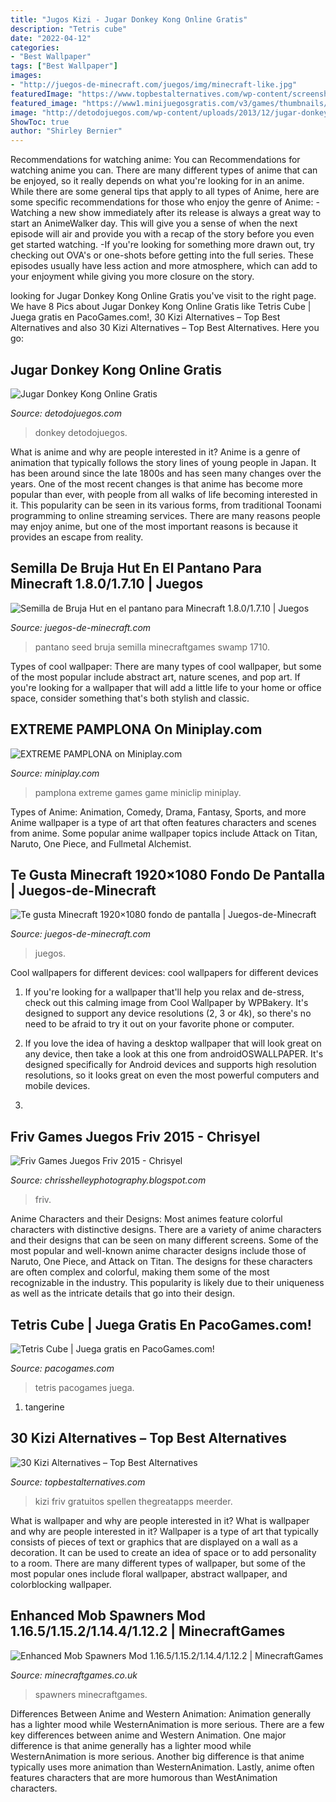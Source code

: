 ```yaml
---
title: "Jugos Kizi - Jugar Donkey Kong Online Gratis"
description: "Tetris cube"
date: "2022-04-12"
categories:
- "Best Wallpaper"
tags: ["Best Wallpaper"]
images:
- "http://juegos-de-minecraft.com/juegos/img/minecraft-like.jpg"
featuredImage: "https://www.topbestalternatives.com/wp-content/screenshots/kizi-66832-1.jpg"
featured_image: "https://www1.minijuegosgratis.com/v3/games/thumbnails/8449_1.jpg"
image: "http://detodojuegos.com/wp-content/uploads/2013/12/jugar-donkey-kong-online.jpg"
ShowToc: true
author: "Shirley Bernier"
---
```



Recommendations for watching anime: You can
Recommendations for watching anime you can. There are many different types of anime that can be enjoyed, so it really depends on what you're looking for in an anime. While there are some general tips that apply to all types of Anime, here are some specific recommendations for those who enjoy the genre of Anime: 
-Watching a new show immediately after its release is always a great way to start an AnimeWalker day. This will give you a sense of when the next episode will air and provide you with a recap of the story before you even get started watching. 
-If you're looking for something more drawn out, try checking out OVA's or one-shots before getting into the full series. These episodes usually have less action and more atmosphere, which can add to your enjoyment while giving you more closure on the story.

	

		
looking for Jugar Donkey Kong Online Gratis you've visit to the right page. We have 8 Pics about Jugar Donkey Kong Online Gratis like Tetris Cube | Juega gratis en PacoGames.com!, 30 Kizi Alternatives – Top Best Alternatives and also 30 Kizi Alternatives – Top Best Alternatives. Here you go:
		
    
## Jugar Donkey Kong Online Gratis

<img loading=lazy src="http://detodojuegos.com/wp-content/uploads/2013/12/jugar-donkey-kong-online.jpg" onerror="this.onerror=null;this.src='https://tse3.mm.bing.net/th?id=OIP.AxRtbU2HxgjgPogun8amXgHaF2&amp;pid=15.1';" alt="Jugar Donkey Kong Online Gratis">

_Source: detodojuegos.com_

>donkey detodojuegos. 

	

What is anime and why are people interested in it?
Anime is a genre of animation that typically follows the story lines of young people in Japan. It has been around since the late 1800s and has seen many changes over the years. One of the most recent changes is that anime has become more popular than ever, with people from all walks of life becoming interested in it. This popularity can be seen in its various forms, from traditional Toonami programming to online streaming services. There are many reasons people may enjoy anime, but one of the most important reasons is because it provides an escape from reality.

    
## Semilla De Bruja Hut En El Pantano Para Minecraft 1.8.0/1.7.10 | Juegos

<img loading=lazy src="http://juegos-de-minecraft.com/wp-content/uploads/2019/07/witch-hut-in-the-swamp-seed.jpg" onerror="this.onerror=null;this.src='https://tse3.mm.bing.net/th?id=OIP.tTlSi4sVn1njTbenEQNINAHaEH&amp;pid=15.1';" alt="Semilla de Bruja Hut en el pantano para Minecraft 1.8.0/1.7.10 | Juegos">

_Source: juegos-de-minecraft.com_

>pantano seed bruja semilla minecraftgames swamp 1710. 

	

Types of cool wallpaper:
There are many types of cool wallpaper, but some of the most popular include abstract art, nature scenes, and pop art. If you're looking for a wallpaper that will add a little life to your home or office space, consider something that's both stylish and classic.

    
## EXTREME PAMPLONA On Miniplay.com

<img loading=lazy src="https://www1.minijuegosgratis.com/v3/games/thumbnails/8449_1.jpg" onerror="this.onerror=null;this.src='https://tse4.mm.bing.net/th?id=OIP.P0PPJbh1lEEKRRC0EusU_wAAAA&amp;pid=15.1';" alt="EXTREME PAMPLONA on Miniplay.com">

_Source: miniplay.com_

>pamplona extreme games game miniclip miniplay. 

	

Types of Anime: Animation, Comedy, Drama, Fantasy, Sports, and more
Anime wallpaper is a type of art that often features characters and scenes from anime. Some popular anime wallpaper topics include Attack on Titan, Naruto, One Piece, and Fullmetal Alchemist.

    
## Te Gusta Minecraft 1920×1080 Fondo De Pantalla | Juegos-de-Minecraft

<img loading=lazy src="http://juegos-de-minecraft.com/juegos/img/minecraft-like.jpg" onerror="this.onerror=null;this.src='https://tse3.mm.bing.net/th?id=OIP.CXlR5DvunbQeoTzrE5YilAHaEK&amp;pid=15.1';" alt="Te gusta Minecraft 1920×1080 fondo de pantalla | Juegos-de-Minecraft">

_Source: juegos-de-minecraft.com_

>juegos. 

	

Cool wallpapers for different devices:
cool wallpapers for different devices 

1. If you're looking for a wallpaper that'll help you relax and de-stress, check out this calming image from Cool Wallpaper by WPBakery. It's designed to support any device resolutions (2, 3 or 4k), so there's no need to be afraid to try it out on your favorite phone or computer.

2. If you love the idea of having a desktop wallpaper that will look great on any device, then take a look at this one from androidOSWALLPAPER. It's designed specifically for Android devices and supports high resolution resolutions, so it looks great on even the most powerful computers and mobile devices.

3.

    
## Friv Games Juegos Friv 2015 - Chrisyel

<img loading=lazy src="https://lh5.googleusercontent.com/Y-mDg-18IDZTahSHVoGTZipaHTFRecduMO9TR6BZx-BNydzKb-Kd9qC5h_AZXr8x7Agy3tFrwt5gST3dETtvbxb1YGUXkl4UEQ5JCew7A6Ps2Sd-NtoHmEFX4OnP02XxYg=w1200-h630-p-k-no-nu" onerror="this.onerror=null;this.src='https://tse4.mm.bing.net/th?id=OIP.rGF08k2-i-DChupjhg6R7gHaD4&amp;pid=15.1';" alt="Friv Games Juegos Friv 2015 - Chrisyel">

_Source: chrisshelleyphotography.blogspot.com_

>friv. 

	

Anime Characters and their Designs: Most animes feature colorful characters with distinctive designs.
There are a variety of anime characters and their designs that can be seen on many different screens. Some of the most popular and well-known anime character designs include those of Naruto, One Piece, and Attack on Titan. The designs for these characters are often complex and colorful, making them some of the most recognizable in the industry. This popularity is likely due to their uniqueness as well as the intricate details that go into their design.

    
## Tetris Cube | Juega Gratis En PacoGames.com!

<img loading=lazy src="https://cdn.pacogames.com/images/fb/tetris-cube.jpg" onerror="this.onerror=null;this.src='https://tse2.mm.bing.net/th?id=OIP.SLTFvs_Bc3Xfkw-_hNzYwwHaD4&amp;pid=15.1';" alt="Tetris Cube | Juega gratis en PacoGames.com!">

_Source: pacogames.com_

>tetris pacogames juega. 

	

1. tangerine 

    
## 30 Kizi Alternatives – Top Best Alternatives

<img loading=lazy src="https://www.topbestalternatives.com/wp-content/screenshots/kizi-66832-1.jpg" onerror="this.onerror=null;this.src='https://tse4.mm.bing.net/th?id=OIP.mgW5GkoM1nw4JNtH8qKxTQHaEo&amp;pid=15.1';" alt="30 Kizi Alternatives – Top Best Alternatives">

_Source: topbestalternatives.com_

>kizi friv gratuitos spellen thegreatapps meerder. 

	

What is wallpaper and why are people interested in it?
What is wallpaper and why are people interested in it?
Wallpaper is a type of art that typically consists of pieces of text or graphics that are displayed on a wall as a decoration. It can be used to create an idea of space or to add personality to a room. There are many different types of wallpaper, but some of the most popular ones include floral wallpaper, abstract wallpaper, and colorblocking wallpaper.

    
## Enhanced Mob Spawners Mod 1.16.5/1.15.2/1.14.4/1.12.2 | MinecraftGames

<img loading=lazy src="http://minecraftgames.co.uk/wp-content/uploads/2021/01/Enhanced-Mob-Spawners-Mod.jpg" onerror="this.onerror=null;this.src='https://tse2.mm.bing.net/th?id=OIP.pAWFu-XdGBd3KOC-EsaYAQHaEK&amp;pid=15.1';" alt="Enhanced Mob Spawners Mod 1.16.5/1.15.2/1.14.4/1.12.2 | MinecraftGames">

_Source: minecraftgames.co.uk_

>spawners minecraftgames. 

	

Differences Between Anime and Western Animation: Animation generally has a lighter mood while WesternAnimation is more serious.
There are a few key differences between anime and Western Animation. One major difference is that anime generally has a lighter mood while WesternAnimation is more serious. Another big difference is that anime typically uses more animation than WesternAnimation. Lastly, anime often features characters that are more humorous than WestAnimation characters.

